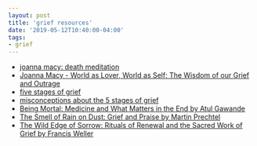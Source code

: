 ```yaml
---
layout: post
title: 'grief resources'
date: '2019-05-12T10:40:00-04:00'
tags:
- grief
--- 
```


* [joanna macy: death meditation](https://workthatreconnects.org/death-meditation/)
* [Joanna Macy - World as Lover, World as Self: The Wisdom of our Grief and Outrage](https://www.youtube.com/watch?v=QGDMfFw9-wQ)
* [five stages of grief](https://grief.com/the-five-stages-of-grief/)
* [misconceptions about the 5 stages of grief](https://grief.com/misconceptions/)
* [Being Mortal: Medicine and What Matters in the End by Atul Gawande](https://www.goodreads.com/book/show/20696006-being-mortal)
* [The Smell of Rain on Dust: Grief and Praise by Martin Prechtel](https://www.goodreads.com/book/show/22748016-the-smell-of-rain-on-dust?ac=1&from_search=true)
* [The Wild Edge of Sorrow: Rituals of Renewal and the Sacred Work of Grief by Francis Weller](https://www.goodreads.com/book/show/23995457-the-wild-edge-of-sorrow)


<!-- hyperlink bank -->


<!-- &#042; = asterisk -->
<!-- &#039; = single quote '-->

